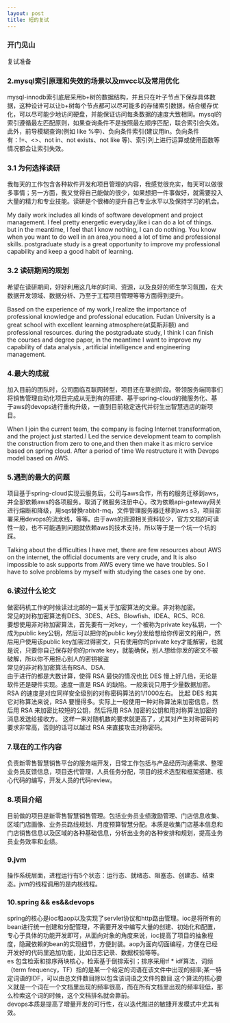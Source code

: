 ```yaml
---
layout: post
title: 短的复试
---
```



### 开门见山

复试准备

### 2.mysql索引原理和失效的场景以及mvcc以及常用优化
mysql-innodb索引底层采用b+树的数据结构，并且只在叶子节点下保存具体数据，这种设计可以让b+树每个节点都可以尽可能多的存储索引数据，结合缓存优化，可以尽可能少地访问硬盘，并能保证访问每条数据的速度大致相同。mysql的索引遵循最左匹配原则，如果查询条件不是按照最左顺序匹配，联合索引会失效。此外，前导模糊查询(例如 like %李)、负向条件索引(建议用in。负向条件有：!=、<>、not in、not exists、not like 等)、索引列上进行运算或使用函数等情况都会让索引失效。<br>


### 3.1 为何选择读研
我每天的工作包含各种软件开发和项目管理的内容，我感觉很充实，每天可以做很多事情；另一方面，我又觉得自己能做的很少，如果想把一件事做好，就需要投入大量的精力和专业技能。读研是个很棒的提升自己专业水平以及保持学习的机会。
<br>

My daily work includes all kinds of software development and project management. I feel pretty energetic everyday,like i can do a lot of things. but in the meantime, I feel that I know nothing, I can do nothing. You know when you want to do well in an area,you need a lot of time and professional skills. postgraduate study is a great opportunity to improve my professional capability and keep a good habit of learning.




### 3.2 读研期间的规划
希望在读研期间，好好利用这几年的时间、资源，以及良好的师生学习氛围，在大数据开发领域、数据分析、乃至于工程项目管理等等方面得到提升。
<br>

Based on the experience of my work,I realize the importance of professional knowledge and professional education.
Fudan University is a great school with excellent learning atmosphere(at莫斯非额) and professional resources. during the postgraduate study,
I think I can finish the courses and degree paper, in the meantime I want to improve my capability of data analysis , artificial intelligence and  engineering management.


### 4.最大的成就
加入目前的团队时，公司面临互联网转型，项目还在草创阶段。带领服务端同事们将销售管理自动化项目完成从无到有的搭建、基于spring-cloud的微服务化、基于aws的devops进行重构升级，一直到目前稳定迭代并衍生出智慧选店的新项目。
<br>

When I join the current team, the company is facing Internet transformation, and the project just started.I Led the service development team to complish the construction  from zero to one,and then then make it as  micro service based on spring cloud. After a period of time We restructure it with Devops model based on AWS.


### 5.遇到的最大的问题
项目基于spring-cloud实现云服务后，公司与aws合作，所有的服务迁移到aws，并全部依赖aws的各项服务。取消了微服务注册中心，改为依赖api-gateway网关进行熔断和降级，用sqs替换rabbit-mq，文件管理服务器迁移到aws s3，项目部署采用devops的流水线，等等。由于aws的资源相关资料较少，官方文档的可读性一般，也不可能遇到问题就依赖aws的技术支持，所以等于是一个坑一个坑的踩。
<br>

Talking about the difficulties I have met,
there are few resources about AWS on the internet, the official documents are very crude, and It is also impossible to ask  supports from AWS every time we have troubles.
So I have to solve problems by myself with studying the cases one by one.


### 6.读过什么论文
 做密码机工作的时候读过北邮的一篇关于加密算法的文章。非对称加密。<br>
 常见的对称加密算法有DES、3DES、AES、Blowfish、IDEA、RC5、RC6.<br>
 要想使用非对称加密算法，首先要有一对key，一个被称为private key私钥，一个成为public key公钥，然后可以把你的public key分发给想给你传密文的用户，然后用户使用该public key加密过得密文，只有使用你的private key才能解密，也就是说，只要你自己保存好你的private key，就能确保，别人想给你发的密文不被破解，所以你不用担心别人的密钥被盗<br>
 常见的非对称加密算法有RSA、DSA.<br>
 由于进行的都是大数计算，使得 RSA 最快的情况也比 DES 慢上好几倍，无论是软件还是硬件实现。速度一直是 RSA 的缺陷。一般来说只用于少量数据加密。RSA 的速度是对应同样安全级别的对称密码算法的1/1000左右。
 比起 DES 和其它对称算法来说，RSA 要慢得多。实际上一般使用一种对称算法来加密信息，然后用 RSA 来加密比较短的公钥，然后将用 RSA 加密的公钥和用对称算法加密的消息发送给接收方。
 这样一来对随机数的要求就更高了，尤其对产生对称密码的要求非常高，否则的话可以越过 RSA 来直接攻击对称密码。

 
### 7.现在的工作内容
负责新零售智慧销售平台的服务端开发，日常工作包括与产品经历沟通需求、整理业务员反馈信息，项目迭代管理，人员任务分配，项目的技术选型和框架搭建、核心代码的编写，开发人员的代码review。
### 8.项目介绍
目前做的项目是新零售智慧销售管理。包括业务员业绩激励管理、门店信息收集、区域门店画像、业务员路线规划、月度预算智慧分配。本质是收集门店基本信息和门店销售信息以及区域的各种基础信息，分析出业务的各种安排和规划，提高业务员业务效率和业绩。
### 9.jvm
操作系统层面，进程运行有5个状态：运行态、就绪态、阻塞态、创建态、结束态。jvm的线程调用的是内核线程。
### 10.spring && es&&devops
spring的核心是ioc和aop以及实现了servlet协议和http路由管理。ioc是将所有的bean进行统一创建和分配管理，不需要开发中编写大量的创建、初始化和配置，专心于具体的功能开发即可，从面向对象的角度来说，ioc提高了项目的抽象程度，隐藏依赖的bean的实现细节，方便封装。aop为面向切面编程，方便在已经开发好的代码里追加功能，比如日志记录、数据校验等等。<br>
es 包含检索和排序两块核心，检索基于倒排索引；排序采用tf * idf算法，词频（term frequency，TF）指的是某一个给定的词语在该文件中出现的频率;某一特定词语的IDF，可以由总文件数目除以包含该词语之文件的数目.这个算法的核心要义就是一个词在一个文档里出现的频率很高，而在所有文档里出现的频率较低，那么检索这个词的时候，这个文档排名就会靠前。<br>
devops本质是提高了增量开发的可行性，在以迭代推进的敏捷开发模式中尤其有效。

